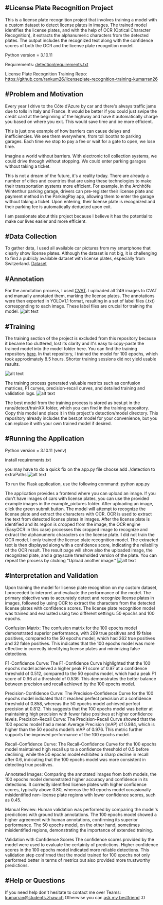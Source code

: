 #License Plate Recognition Project
------------------
This is a license plate recognition project that involves training a model with a custom dataset to detect license plates in images. The trained model identifies the license plates, and with the help of OCR (Optical Character Recognition), it extracts the alphanumeric characters from the detected plates. The output includes the recognized text along with the confidence scores of both the OCR and the license plate recognition model.


Python version = 3.10.11

Requirements: [detection\requirements.txt](https://github.com/rankum26/licenseplate-recognition-kumarran26/blob/main/detection/requirements.txt)

License Plate Recognition Training Repo: https://github.com/rankum26/licenseplate-recognition-training-kumarran26

#Problem and Motivation
------------------
Every year I drive to the Côte d’Azure by car and there's always traffic jams due to tolls in Italy and France. It would be better if you could just swipe the credit card at the beginning of the highway and have it automatically charge you based on where you exit. This would save time and be more efficient.

This is just one example of how barriers can cause delays and inefficiencies. We see them everywhere, from toll booths to parking garages. Each time we stop to pay a fee or wait for a gate to open, we lose time.

Imagine a world without barriers. With electronic toll collection systems, we could drive through without stopping. We could enter parking garages without taking a ticket.

This is not a dream of the future, it's a reality today. There are already a number of cities and countries that are using these technologies to make their transportation systems more efficient. For example, in the Archhöfe Winterthur parking garage, drivers can pre-register their license plate and payment method in the ParkingPay app, allowing them to enter the garage without taking a ticket. Upon entering, their license plate is recognized and their parking fee is automatically deducted upon exit.

I am passionate about this project because I believe it has the potential to make our lives easier and more efficient.

#Data Collection
------------------
To gather data, I used all available car pictures from my smartphone that clearly show license plates. Although the dataset is not big, it is challenging to find a publicly available dataset with license plates, especially from Switzerland. [Dataset](https://github.com/rankum26/licenseplate-recognition-training-kumarran26/tree/main/data_new/images/train) 

#Annotation
------------------
For the annotation process, I used [CVAT](https://www.cvat.ai/). I uploaded all 249 images to CVAT and manually annotated them, marking the license plates. The annotations were then exported in YOLOv1.1 format, resulting in a set of label files (.txt) corresponding to each image. These label files are crucial for training the model.
![alt text](/README_pictures/image.png)

#Training
------------------
The training section of the project is excluded from this repository because it became too cluttered, lost its clarity and it's easy to copy-paste the trained model into the model folder here. You can find the training repository [here](https://github.com/rankum26/licenseplate-recognition-training-kumarran26). In that repository, I trained the model for 100 epochs, which took approximately 8.5 hours. Shorter training sessions did not yield usable results.

![alt text](/README_pictures/image4.png)

The training process generated valuable metrics such as confusion matrices, F1 curves, precision-recall curves, and detailed training and validation logs.
![alt text](/README_pictures/image2.png)

The best model from the training process is stored as best.pt in the runs/detect/trainXX folder, which you can find in the training repository. Copy this model and place it in this project's detection/model directory. This repository already includes the best.pt model for your convenience, but you can replace it with your own trained model if desired.

#Running the Application
------------------

Python version = 3.10.11 (venv)

install requirements.txt



you may have to do a quick fix on the app.py file choose 
add ./detection to extraPaths
![alt text](README_pictures/image0.png)

To run the Flask application, use the following command:
python app.py

The application provides a frontend where you can upload an image. If you don't have images of cars with license plates, you can use the provided example images in the example_pictures folder. After uploading an image, click the green submit button. The model will attempt to recognize the license plate and extract the characters with OCR. OCR is used to extract the text from detected license plates in images. After the license plate is identified and its region is cropped from the image, the OCR engine (EasyOCR in this case) processes this cropped image to recognize and extract the alphanumeric characters on the license plate. I did not train the OCR model. I only trained the license plate recognition model. The extracted text is then displayed along with a confidence score, indicating the reliability of the OCR result.
The result page will show also the uploaded image, the recognized plate, and a grayscale thresholded version of the plate. You can repeat the process by clicking "Upload another image."
![alt text](/README_pictures/image3.png)

#Interpretation and Validation
------------------
Upon training the model for license plate recognition on my custom dataset, I proceeded to interpret and evaluate the performance of the model. The primary objective was to accurately detect and recognize license plates in images, followed by using OCR to extract the characters from the detected license plates with confidence scores. The license plate recognition model was trained and evaluated using two different settings: 50 epochs and 100 epochs.

Confusion Matrix: The confusion matrix for the 100 epochs model demonstrated superior performance, with 269 true positives and 19 false positives, compared to the 50 epochs model, which had 262 true positives and 32 false positives. This indicates that the 100 epochs model was more effective in correctly identifying license plates and minimizing false detections.

F1-Confidence Curve: The F1-Confidence Curve highlighted that the 100 epochs model achieved a higher peak F1 score of 0.97 at a confidence threshold of 0.512, compared to the 50 epochs model, which had a peak F1 score of 0.96 at a threshold of 0.536. This demonstrates the better balance between precision and recall achieved by the 100 epochs model.

Precision-Confidence Curve: The Precision-Confidence Curve for the 100 epochs model indicated that it reached perfect precision at a confidence threshold of 0.858, whereas the 50 epochs model achieved perfect precision at 0.812. This suggests that the 100 epochs model was better at maintaining high precision with fewer false positives at higher confidence levels.
Precision-Recall Curve: The Precision-Recall Curve showed that the 100 epochs model had a mean Average Precision (mAP) of 0.984, which is higher than the 50 epochs model’s mAP of 0.976. This metric further supports the improved performance of the 100 epochs model.

Recall-Confidence Curve: The Recall-Confidence Curve for the 100 epochs model maintained high recall up to a confidence threshold of 0.5 before declining, while the 50 epochs model exhibited a sharp decline in recall after 0.6, indicating that the 100 epochs model was more consistent in detecting true positives.

Annotated Images: Comparing the annotated images from both models, the 100 epochs model demonstrated higher accuracy and confidence in its detections. It correctly identified license plates with higher confidence scores, typically above 0.80, whereas the 50 epochs model occasionally misidentified non-license plate regions with lower confidence scores, such as 0.45.

Manual Review: Human validation was performed by comparing the model's predictions with ground truth annotations. The 100 epochs model showed a higher agreement with human annotations, confirming its superior performance. The 50 epochs model, on the other hand, sometimes misidentified regions, demonstrating the importance of extended training.

Validation with Confidence Scores
The confidence scores provided by the model were used to evaluate the certainty of predictions. Higher confidence scores in the 100 epochs model indicated more reliable detections. This validation step confirmed that the model trained for 100 epochs not only performed better in terms of metrics but also provided more trustworthy predictions.


#Help or Questions
------------------
If you need help don't hesitate to contact me over Teams: kumarran@students.zhaw.ch 
Otherwise you can [ask my bestfriend](https://chatgpt.com/) :D 